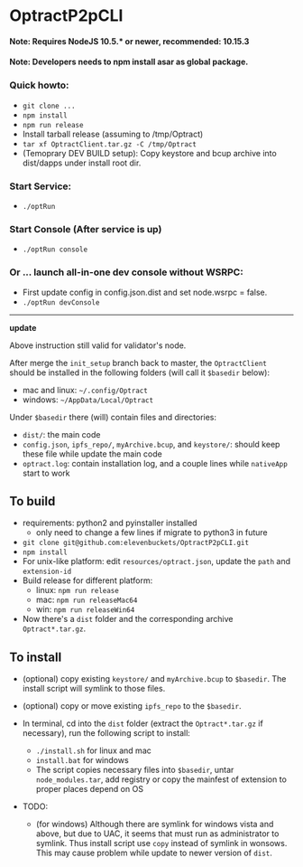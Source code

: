 # OptractP2pCLI 
#### Note: Requires NodeJS 10.5.* or newer, recommended: 10.15.3
#### Note: Developers needs to npm install asar as global package.

### Quick howto:
- `git clone ...`
- `npm install `
- `npm run release `
- Install tarball release (assuming to /tmp/Optract)
- `tar xf OptractClient.tar.gz -C /tmp/Optract `
- (Temoprary DEV BUILD setup): Copy keystore and bcup archive into dist/dapps under install root dir.

### Start Service:
- `./optRun `

### Start Console (After service is up)
- `./optRun console` 

### Or ... launch all-in-one dev console without WSRPC:
- First update config in config.json.dist and set node.wsrpc = false.
- `./optRun devConsole`


----

**update**

Above instruction still valid for validator's node.

After merge the `init_setup` branch back to master, the `OptractClient` should be installed in
the following folders (will call it `$basedir` below):

- mac and linux: `~/.config/Optract`
- windows: `~/AppData/Local/Optract`

Under `$basedir` there (will) contain files and directories:
- `dist/`: the main code
- `config.json`, `ipfs_repo/`, `myArchive.bcup`, and `keystore/`: should keep these file while
  update the main code
- `optract.log`: contain installation log, and a couple lines while `nativeApp` start to work

## To build
- requirements: python2 and pyinstaller installed
    - only need to change a few lines if migrate to python3 in future
- `git clone git@github.com:elevenbuckets/OptractP2pCLI.git` 
- `npm install`
- For unix-like platform: edit `resources/optract.json`, update the `path` and `extension-id`
- Build release for different platform:
    - linux: `npm run release`
    - mac: `npm run releaseMac64`
    - win: `npm run releaseWin64`
- Now there's a `dist` folder and the corresponding archive `Optract*.tar.gz`.

## To install
- (optional) copy existing `keystore/` and `myArchive.bcup` to `$basedir`. The install script
  will symlink to those files.
- (optional) copy or move existing `ipfs_repo` to the `$basedir`.
- In terminal, cd into the `dist` folder (extract the `Optract*.tar.gz` if necessary), run the 
  following script to install:
    - `./install.sh` for linux and mac
    - `install.bat` for windows
    - The script copies necessary files into `$basedir`, untar `node_modules.tar`, add registry
      or copy the mainfest of extension to proper places depend on OS

- TODO:
    - (for windows) Although there are symlink for windows vista and above, but due to UAC,
      it seems that must run as administrator to symlink. Thus install script use `copy` instead
        of symlink in wonsows. This may cause problem while update to newer version of `dist`.
